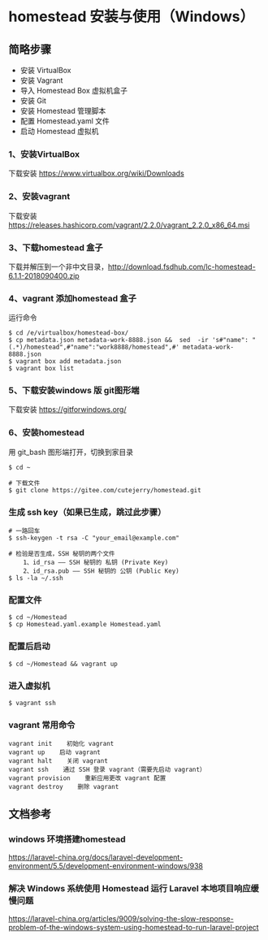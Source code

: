 # homestead 安装与使用（Windows）

## 简略步骤
* 安装 VirtualBox
* 安装 Vagrant
* 导入 Homestead Box 虚拟机盒子
* 安装 Git
* 安装 Homestead 管理脚本
* 配置 Homestead.yaml 文件
* 启动 Homestead 虚拟机



### 1、安装VirtualBox
下载安装 https://www.virtualbox.org/wiki/Downloads

### 2、安装vagrant
下载安装 https://releases.hashicorp.com/vagrant/2.2.0/vagrant_2.2.0_x86_64.msi

### 3、下载homestead 盒子
下载并解压到一个非中文目录，http://download.fsdhub.com/lc-homestead-6.1.1-2018090400.zip

### 4、vagrant 添加homestead 盒子
运行命令
```
$ cd /e/virtualbox/homestead-box/
$ cp metadata.json metadata-work-8888.json &&  sed  -ir 's#"name": "(.*)/homestead",#"name":"work8888/homestead",#' metadata-work-8888.json
$ vagrant box add metadata.json
$ vagrant box list
```

### 5、下载安装windows 版 git图形端
下载安装 https://gitforwindows.org/


### 6、安装homestead

用 git_bash 图形端打开，切换到家目录  

```
$ cd ~

# 下载文件
$ git clone https://gitee.com/cutejerry/homestead.git
```


### 生成 ssh key（如果已生成，跳过此步骤）
```
# 一路回车
$ ssh-keygen -t rsa -C "your_email@example.com"

# 检验是否生成，SSH 秘钥的两个文件
    1、id_rsa —— SSH 秘钥的 私钥 (Private Key)
    2、id_rsa.pub —— SSH 秘钥的 公钥 (Public Key)
$ ls -la ~/.ssh
```



### 配置文件
```
$ cd ~/Homestead
$ cp Homestead.yaml.example Homestead.yaml
```


### 配置后启动
```
$ cd ~/Homestead && vagrant up
```

### 进入虚拟机

```
$ vagrant ssh
```


### vagrant 常用命令
```
vagrant init    初始化 vagrant
vagrant up    启动 vagrant
vagrant halt    关闭 vagrant
vagrant ssh    通过 SSH 登录 vagrant（需要先启动 vagrant）
vagrant provision    重新应用更改 vagrant 配置
vagrant destroy    删除 vagrant
```




## 文档参考

### windows 环境搭建homestead

https://laravel-china.org/docs/laravel-development-environment/5.5/development-environment-windows/938



### 解决 Windows 系统使用 Homestead 运行 Laravel 本地项目响应缓慢问题
https://laravel-china.org/articles/9009/solving-the-slow-response-problem-of-the-windows-system-using-homestead-to-run-laravel-project




